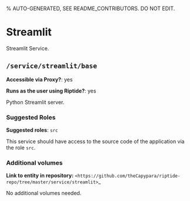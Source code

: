 % AUTO-GENERATED, SEE README_CONTRIBUTORS. DO NOT EDIT.

# Streamlit

Streamlit Service.


## `/service/streamlit/base`

**Accessible via Proxy?**: yes

**Runs as the user using Riptide?**: yes

Python Streamlit server.

### Suggested Roles

**Suggested roles**: `src`

This service should have access to the source code of the application via the role `src`.

### Additional volumes

**Link to entity in repository:** `<https://github.com/theCapypara/riptide-repo/tree/master/service/streamlit>`_

No additional volumes needed.
